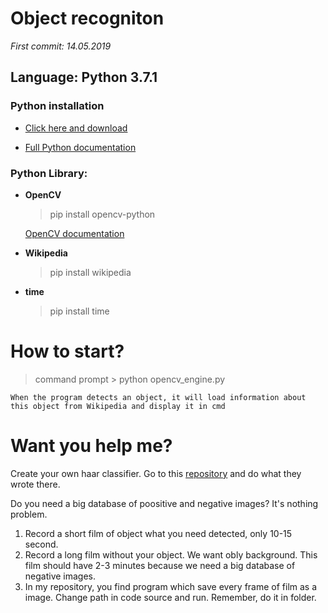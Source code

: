 # Object recogniton

*First commit: 14.05.2019*

## **Language: Python 3.7.1**

### **Python installation**
- [Click here and download](https://www.python.org/)
  
- [Full Python documentation](https://www.python.org/doc/)
  
### **Python Library:**

- **OpenCV**
  > pip install opencv-python
  
  [OpenCV documentation](https://docs.opencv.org/3.0-beta/index.html)
  
- **Wikipedia**
  > pip install wikipedia
  
- **time**
  > pip install time
  
  
# How to start?
  > command prompt
    > python opencv_engine.py
    
    When the program detects an object, it will load information about this object from Wikipedia and display it in cmd
  


# Want you help me?

Create your own haar classifier. Go to this [repository](https://github.com/mrnugget/opencv-haar-classifier-training) and do what they wrote there.

Do you need a big database of poositive and negative images? 
It's nothing problem.

  1. Record a short film of object what you need detected, only 10-15 second.
  2. Record a long film without your object. We want obly background. This film should have 2-3 minutes because we need a big database of negative images.
  3. In my repository, you find program which save every frame of film as a image. Change path in code source and run. Remember, do it in folder.



